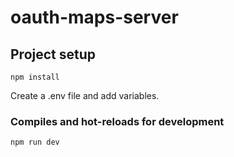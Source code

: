 # oauth-maps-server

## Project setup

```
npm install
```

Create a .env file and add variables.

### Compiles and hot-reloads for development

```
npm run dev
```
